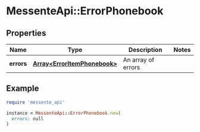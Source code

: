 # MessenteApi::ErrorPhonebook

## Properties

| Name | Type | Description | Notes |
| ---- | ---- | ----------- | ----- |
| **errors** | [**Array&lt;ErrorItemPhonebook&gt;**](ErrorItemPhonebook.md) | An array of errors |  |

## Example

```ruby
require 'messente_api'

instance = MessenteApi::ErrorPhonebook.new(
  errors: null
)
```

